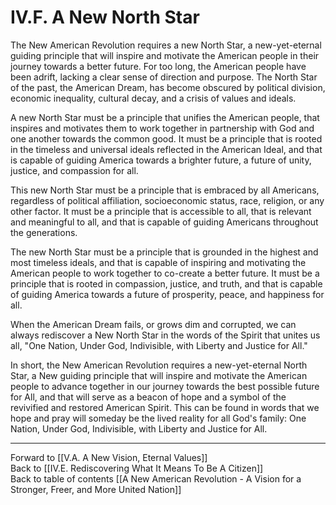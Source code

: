 # IV.F. A New North Star

The New American Revolution requires a new North Star, a new-yet-eternal guiding principle that will inspire and motivate the American people in their journey towards a better future. For too long, the American people have been adrift, lacking a clear sense of direction and purpose. The North Star of the past, the American Dream, has become obscured by political division, economic inequality, cultural decay, and a crisis of values and ideals. 

A new North Star must be a principle that unifies the American people, that inspires and motivates them to work together in partnership with God and one another towards the common good. It must be a principle that is rooted in the timeless and universal ideals reflected in the American Ideal, and that is capable of guiding America towards a brighter future, a future of unity, justice, and compassion for all.

This new North Star must be a principle that is embraced by all Americans, regardless of political affiliation, socioeconomic status, race, religion, or any other factor. It must be a principle that is accessible to all, that is relevant and meaningful to all, and that is capable of guiding Americans throughout the generations. 

The new North Star must be a principle that is grounded in the highest and most timeless ideals, and that is capable of inspiring and motivating the American people to work together to co-create a better future. It must be a principle that is rooted in compassion, justice, and truth, and that is capable of guiding America towards a future of prosperity, peace, and happiness for all.

When the American Dream fails, or grows dim and corrupted, we can always rediscover a New North Star in the words of the Spirit that unites us all, "One Nation, Under God, Indivisible, with Liberty and Justice for All."

In short, the New American Revolution requires a new-yet-eternal North Star, a New guiding principle that will inspire and motivate the American people to advance together in our journey towards the best possible future for All, and that will serve as a beacon of hope and a symbol of the revivified and restored American Spirit. This can be found in words that we hope and pray will someday be the lived reality for all God's family: One Nation, Under God, Indivisible, with Liberty and Justice for All. 

___

Forward to [[V.A. A New Vision, Eternal Values]]        
Back to [[IV.E. Rediscovering What It Means To Be A Citizen]]        
Back to table of contents [[A New American Revolution - A Vision for a Stronger, Freer, and More United Nation]]  